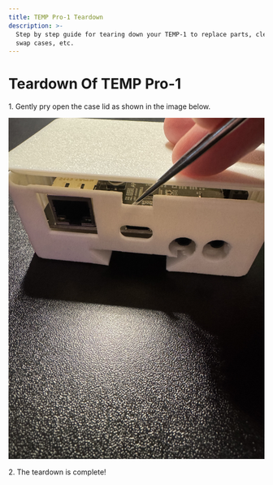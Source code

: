 ```yaml
---
title: TEMP Pro-1 Teardown
description: >-
  Step by step guide for tearing down your TEMP-1 to replace parts, clean it,
  swap cases, etc.
---
```

# Teardown Of TEMP Pro-1

1\. Gently pry open the case lid as shown in the image below.

![](assets/temp-pro-1-boot-button-lift-lid-jpg.jpeg)

2\. The teardown is complete!
